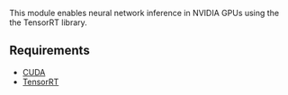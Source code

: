 This module enables neural network inference in NVIDIA GPUs using the the TensorRT library.

## Requirements
* [CUDA](https://developer.nvidia.com/cuda-downloads)
* [TensorRT](https://developer.nvidia.com/nvidia-tensorrt-download)